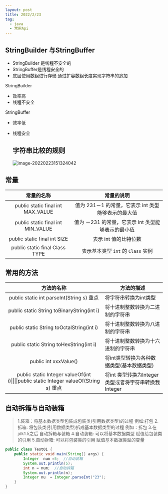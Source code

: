 ```yaml
---
layout: post
title: 2022/2/23
tag: 
  - java
  - 常用Api
---
```


## StringBuilder 与StringBuffer

- StringBuilder 是线程不安全的
- StringBuffer是线程安全的
- 底层使用数组进行存储 通过扩容数组长度实现字符串的追加

StringBuilder 

  - 效率高
  - 线程不安全

StringBuffer

 - 效率低

 - 线程安全

   ##  字符串比较的规则

   ![image-20220223151324042](https://gitee.com/oneadm/blog_picture/raw/master/img/202202232046433.png)

   

## 常量



|               常量的名称                |                     常量的说明                      |
| :-------------------------------------: | :-------------------------------------------------: |
|    public static final int MAX_VALUE    | 值为 231－1 的常量，它表示 int 类型能够表示的最大值 |
|    public static final int MIN_VALUE    | 值为 －231 的常量，它表示 int 类型能够表示的最小值  |
|      public static final int SIZE       |                表示 int 值的比特位数                |
| public static final Class<Integer> TYPE |         表示基本类型 `int` 的 `Class` 实例          |

## 常用的方法



|                          方法的名称                          | 方法的描述                                           |
| :----------------------------------------------------------: | ---------------------------------------------------- |
|          public static int parseInt(String s) 重点           | 将字符串转换为int类型                                |
|          public static String toBinaryString(int i)          | 将十进制整数转换为二进制的字符串                     |
|          public static String toOctalString(int i)           | 将十进制整数转换为八进制的字符串                     |
|           public static String toHexString(int i)            | 将十进制整数转换为十六进制的字符串                   |
|                    public int xxxValue()                     | 将int类型转换为各种数据类型(基本数据类型)            |
| public static Integer valueOf(int i)\|\|\|\|public static Integer valueOf(String s) 重点 | 将int 类型转换为Integer类型或者将字符串转换我Integer |

## 自动拆箱与自动装箱

> 1.装箱：将基本数据类型包装成包装类(引用数据类型)的过程  例如:打包
> 2.拆箱: 将包装类(引用数据类型)拆成基本数据类型的过程   例如：拆包
> 3.在jdk1.5之后  自动拆箱与装箱
> 4.自动装箱: 可以将基本数据类型 赋值给包装类的引用
> 5.自动拆箱: 可以将包装类的引用 赋值基本数据类型的变量

```java
public class Test01 {
    public static void main(String[] args) {
        Integer  num =5;  //自动装箱
        System.out.println(5);
        int n = num;  //自动拆箱
        System.out.println(n);
        Integer nu  = Integer.parseInt("23");
    }
}
```



